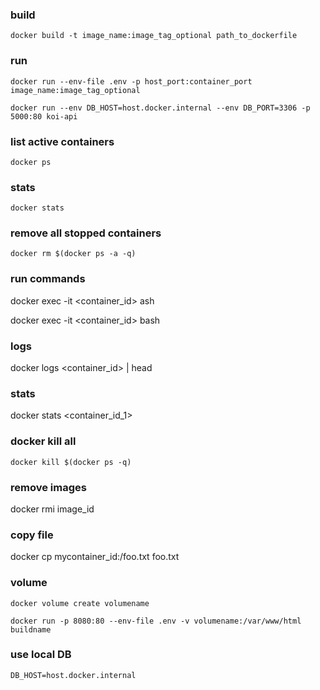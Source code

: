 ### build
`docker build -t image_name:image_tag_optional path_to_dockerfile`

### run
`docker run --env-file .env -p host_port:container_port image_name:image_tag_optional`

`docker run --env DB_HOST=host.docker.internal --env DB_PORT=3306 -p 5000:80 koi-api`

### list active containers
`docker ps`

### stats
`docker stats`

### remove all stopped containers
`docker rm $(docker ps -a -q)`

### run commands
docker exec -it <container_id> ash

docker exec -it <container_id> bash

### logs
docker logs <container_id> | head

### stats
docker stats <container_id_1>

### docker kill all
`docker kill $(docker ps -q)`

### remove images
docker rmi image_id

### copy file
docker cp mycontainer_id:/foo.txt foo.txt

### volume

`docker volume create volumename`

`docker run -p 8080:80 --env-file .env -v volumename:/var/www/html buildname`

### use local DB
`DB_HOST=host.docker.internal`
